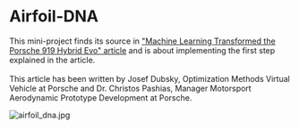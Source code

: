 # Airfoil-DNA

This mini-project finds its source in ["Machine Learning Transformed the Porsche 919 Hybrid Evo" article](https://newsroom.porsche.com/en/porsche-digital/porsche-digital-919-hybrid-evo-technology-machine-learning-josef-dubsky-christos-pashias.html) and is about implementing the first step explained in the article. <br>
<br>This article has been written by Josef Dubsky, Optimization Methods Virtual Vehicle at Porsche and Dr. Christos Pashias, Manager Motorsport Aerodynamic Prototype Development at Porsche.

![airfoil_dna.jpg](attachment:https://github.com/vrona/Airfoil-DNA/blob/master/airfoil_dna.jpg)